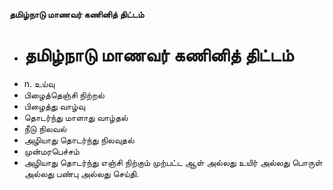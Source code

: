**தமிழ்நாடு மாணவர் கணினித் திட்டம்**
- # தமிழ்நாடு மாணவர் கணினித் திட்டம்
- n. உய்வு
- பிழைத்தெஞ்சி நிற்றல்
- பிழைத்து  வாழ்வு
- தொடர்ந்து மாளாது வாழ்தல்
- நீடு நிலவல்
- அழியாது தொடர்ந்து நிலவுதல்
- முன்மரபெச்சம்
- அழியாது தொடர்ந்து எஞ்சி நிற்கும் முற்பட்ட ஆள் அல்லது உயிர் அல்லது பொருள் அல்லது பண்பு அல்லது செய்தி.

